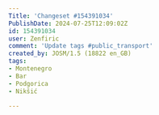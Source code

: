 ```yaml
---
Title: 'Changeset #154391034'
PublishDate: 2024-07-25T12:09:02Z
id: 154391034
user: Zenfiric
comment: 'Update tags #public_transport'
created_by: JOSM/1.5 (18822 en_GB)
tags:
- Montenegro
- Bar
- Podgorica
- Nikšić

---
```

